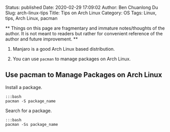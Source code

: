 Status: published
Date: 2020-02-29 17:09:02
Author: Ben Chuanlong Du
Slug: arch-linux-tips
Title: Tips on Arch Linux
Category: OS
Tags: Linux, tips, Arch Linux, pacman

**
Things on this page are
fragmentary and immature notes/thoughts of the author.
It is not meant to readers
but rather for convenient reference of the author and future improvement.
**

1. Manjaro is a good Arch Linux based distribution.

2. You can use `pacman` to manage packages on Arch Linux.

## Use pacman to Manage Packages on Arch Linux

Install a package.

    :::bash
    pacman -S package_name 

Search for a package.

    :::bash
    pacman -Ss package_name
